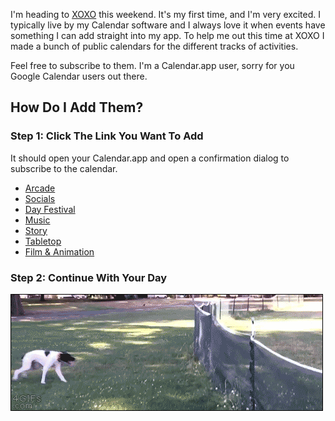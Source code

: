 I'm heading to [XOXO](http://xoxofest.com) this weekend. It's my first time, and I'm very excited. I typically live by my Calendar software and I always love it when events have something I can add straight into my app. To help me out this time at XOXO I made a bunch of public calendars for the different tracks of activities.

Feel free to subscribe to them. I'm a Calendar.app user, sorry for you Google Calendar users out there.

## How Do I Add Them?

### Step 1: Click The Link You Want To Add

It should open your Calendar.app and open a confirmation dialog to subscribe to the calendar.

- [Arcade](webcal://p03-calendars.icloud.com/published/2/5t3l9_xtumrjecu7G6M6WWugLRYaAgA0NJ8bFGASgyyAiipyq2zUXoENQ6W02AAGBsiKAc8q6AzjtqgWYOkiLBE5ZBRdedpJiimDBSylrO4)
- [Socials](webcal://p03-calendars.icloud.com/published/2/0eCSZGGxNR0Ia9QLT7mlwFGHTm5TPztwVGdNyi6ZwCA6IajySNwtLT5LjMoqobJvGBafGpf3hz0PJllmzjcbK0K2QOPl2maqG7bIXCGuBmA)
- [Day Festival](webcal://p03-calendars.icloud.com/published/2/27_5xpsmEi-wQnMbd3tL6vLE7d5h3Z37dXFUWl6CXM1C8QNzPXMABtre2m8YF2HQ2IohT0u5BR4ll_4KXW6LDMgL2WhOf8Nc22gZV0IPHjI)
- [Music](webcal://p03-calendars.icloud.com/published/2/jqM3QZx0m1wILRsyJcqT2shjI6cZIMwwMK6gaAM72qXoiZcUo6UsQK1SiCAkQLNORB6ZvzLJ5Xudc6MOmvBT31PqPeYoAS_PFN-UK2AkvCY)
- [Story](webcal://p03-calendars.icloud.com/published/2/J-SFcgXjCjQJrm-BKnmxxggqlmwcYEj0UWsmsMz5cEMU_1WY6EH68G6udExMXk3kGEIM_TNye3CrZGzKwzJW4DZR0orfytNY1InnWhyeYhQ)
- [Tabletop](webcal://p03-calendars.icloud.com/published/2/9KN-w5OXOEnCQGw052p2qlC4Z5e2XntGDDmZer7NPusyUp7oMRAPZagBQNYPVOShyiMM8FufVjG_SWMLa8tdwNLCWVHIZBUO9AgxajvwjT0)
- [Film & Animation](webcal://p03-calendars.icloud.com/published/2/bN0TRBavjdqXZb6wHfvolMHeDX2sDmRutNLQ7FOQfvMiAmW7M_d-l9TKAudy--NUWdVeX6G2IC6xbSRjTbUtUGAo9DrcA2zrLmEtV7kudzU)

### Step 2: Continue With Your Day

![](../assets/images/blog/xoxo-calendars/weekend.gif)
